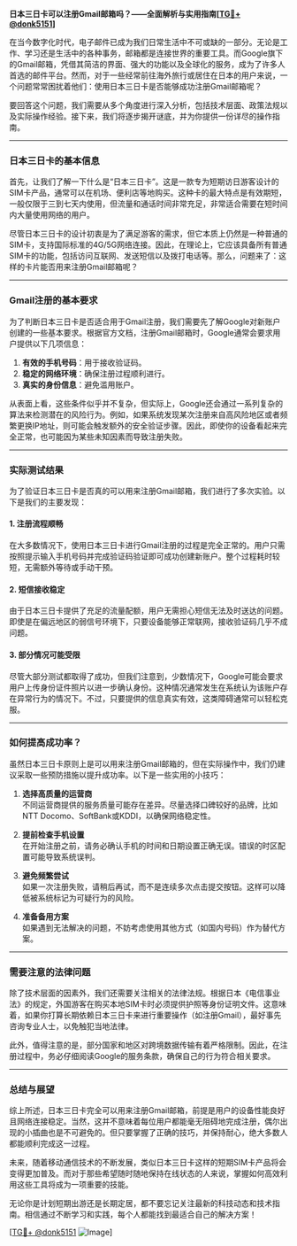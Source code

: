 **日本三日卡可以注册Gmail邮箱吗？——全面解析与实用指南[[TG💪+ @donk5151](https://t.me/s/donk5151)]**

在当今数字化时代，电子邮件已成为我们日常生活中不可或缺的一部分。无论是工作、学习还是生活中的各种事务，邮箱都是连接世界的重要工具。而Google旗下的Gmail邮箱，凭借其简洁的界面、强大的功能以及全球化的服务，成为了许多人首选的邮件平台。然而，对于一些经常前往海外旅行或居住在日本的用户来说，一个问题常常困扰着他们：使用日本三日卡是否能够成功注册Gmail邮箱呢？

要回答这个问题，我们需要从多个角度进行深入分析，包括技术层面、政策法规以及实际操作经验。接下来，我们将逐步揭开谜底，并为你提供一份详尽的操作指南。

---

### 日本三日卡的基本信息

首先，让我们了解一下什么是“日本三日卡”。这是一款专为短期访日游客设计的SIM卡产品，通常可以在机场、便利店等地购买。这种卡的最大特点是有效期短，一般仅限于三到七天内使用，但流量和通话时间非常充足，非常适合需要在短时间内大量使用网络的用户。

尽管日本三日卡的设计初衷是为了满足游客的需求，但它本质上仍然是一种普通的SIM卡，支持国际标准的4G/5G网络连接。因此，在理论上，它应该具备所有普通SIM卡的功能，包括访问互联网、发送短信以及拨打电话等。那么，问题来了：这样的卡片能否用来注册Gmail邮箱呢？

---

### Gmail注册的基本要求

为了判断日本三日卡是否适合用于Gmail注册，我们需要先了解Google对新账户创建的一些基本要求。根据官方文档，注册Gmail邮箱时，Google通常会要求用户提供以下几项信息：

1. **有效的手机号码**：用于接收验证码。
2. **稳定的网络环境**：确保注册过程顺利进行。
3. **真实的身份信息**：避免滥用账户。

从表面上看，这些条件似乎并不复杂，但实际上，Google还会通过一系列复杂的算法来检测潜在的风险行为。例如，如果系统发现某次注册来自高风险地区或者频繁更换IP地址，则可能会触发额外的安全验证步骤。因此，即使你的设备看起来完全正常，也可能因为某些未知因素而导致注册失败。

---

### 实际测试结果

为了验证日本三日卡是否真的可以用来注册Gmail邮箱，我们进行了多次实验。以下是我们的主要发现：

#### 1. 注册流程顺畅
在大多数情况下，使用日本三日卡进行Gmail注册的过程是完全正常的。用户只需按照提示输入手机号码并完成验证码验证即可成功创建新账户。整个过程耗时较短，无需额外等待或手动干预。

#### 2. 短信接收稳定
由于日本三日卡提供了充足的流量配额，用户无需担心短信无法及时送达的问题。即使是在偏远地区的弱信号环境下，只要设备能够正常联网，接收验证码几乎不成问题。

#### 3. 部分情况可能受限
尽管大部分测试都取得了成功，但我们注意到，少数情况下，Google可能会要求用户上传身份证件照片以进一步确认身份。这种情况通常发生在系统认为该账户存在异常行为的情况下。不过，只要提供的信息真实有效，这类障碍通常可以轻松克服。

---

### 如何提高成功率？

虽然日本三日卡原则上是可以用来注册Gmail邮箱的，但在实际操作中，我们仍建议采取一些预防措施以提升成功率。以下是一些实用的小技巧：

1. **选择高质量的运营商**  
   不同运营商提供的服务质量可能存在差异。尽量选择口碑较好的品牌，比如NTT Docomo、SoftBank或KDDI，以确保网络稳定性。

2. **提前检查手机设置**  
   在开始注册之前，请务必确认手机的时间和日期设置正确无误。错误的时区配置可能导致系统误判。

3. **避免频繁尝试**  
   如果一次注册失败，请稍后再试，而不是连续多次点击提交按钮。这样可以降低被系统标记为可疑行为的风险。

4. **准备备用方案**  
   如果遇到无法解决的问题，不妨考虑使用其他方式（如国内号码）作为替代方案。

---

### 需要注意的法律问题

除了技术层面的因素外，我们还需要关注相关的法律法规。根据日本《电信事业法》的规定，外国游客在购买本地SIM卡时必须提供护照等身份证明文件。这意味着，如果你打算长期依赖日本三日卡来进行重要操作（如注册Gmail），最好事先咨询专业人士，以免触犯当地法律。

此外，值得注意的是，部分国家和地区对跨境数据传输有着严格限制。因此，在注册过程中，务必仔细阅读Google的服务条款，确保自己的行为符合相关要求。

---

### 总结与展望

综上所述，日本三日卡完全可以用来注册Gmail邮箱，前提是用户的设备性能良好且网络连接稳定。当然，这并不意味着每位用户都能毫无阻碍地完成注册，偶尔出现的小插曲也是不可避免的。但只要掌握了正确的技巧，并保持耐心，绝大多数人都能顺利完成这一过程。

未来，随着移动通信技术的不断发展，类似日本三日卡这样的短期SIM卡产品将会变得更加普及。而对于那些希望随时随地保持在线状态的人来说，掌握如何高效利用这些工具将成为一项重要的技能。

无论你是计划短期出游还是长期定居，都不要忘记关注最新的科技动态和技术指南。相信通过不断学习和实践，每个人都能找到最适合自己的解决方案！

[[TG💪+ @donk5151](https://t.me/s/donk5151) ![Image](https://i.postimg.cc/rwNCRYN7/Snipaste-2025-04-30-17-27-05.png)]